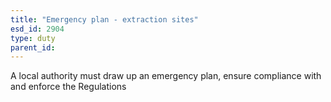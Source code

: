 ```yaml
---
title: "Emergency plan - extraction sites"
esd_id: 2904
type: duty
parent_id:  
---
```


A local authority must draw up an emergency plan, ensure compliance with and enforce the Regulations

